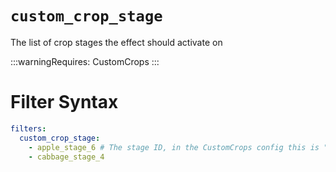 # `custom_crop_stage`

The list of crop stages the effect should activate on

:::warningRequires:
CustomCrops
:::
# Filter Syntax
```yaml
filters:
  custom_crop_stage: 
    - apple_stage_6 # The stage ID, in the CustomCrops config this is "model"
    - cabbage_stage_4
```

